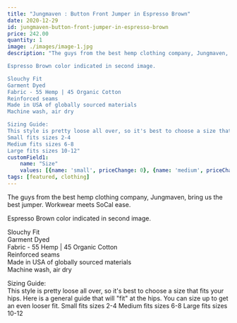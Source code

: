 ```yaml
---
title: "Jungmaven : Button Front Jumper in Espresso Brown"
date: 2020-12-29
id: jungmaven-button-front-jumper-in-espresso-brown
price: 242.00
quantity: 1
image: ./images/image-1.jpg
description: "The guys from the best hemp clothing company, Jungmaven, bring us the best jumper. Workwear meets SoCal ease. 

Espresso Brown color indicated in second image.

Slouchy Fit
Garment Dyed
Fabric - 55 Hemp | 45 Organic Cotton
Reinforced seams
Made in USA of globally sourced materials
Machine wash, air dry

Sizing Guide:
This style is pretty loose all over, so it's best to choose a size that fits your hips. Here is a general guide that will \"fit\" at the hips. You can size up to get an even looser fit.
Small fits sizes 2-4
Medium fits sizes 6-8
Large fits sizes 10-12"
customField1:
    name: "Size"
    values: [{name: 'small', priceChange: 0}, {name: 'medium', priceChange: 0}, {name: 'large', priceChange: 0}]
tags: [featured, clothing]
---
```


The guys from the best hemp clothing company, Jungmaven, bring us the best jumper. Workwear meets SoCal ease. 

Espresso Brown color indicated in second image.

Slouchy Fit  
Garment Dyed  
Fabric - 55 Hemp | 45 Organic Cotton  
Reinforced seams  
Made in USA of globally sourced materials  
Machine wash, air dry

Sizing Guide:  
This style is pretty loose all over,  so it's best to choose a size that fits your hips. Here is a general guide that will "fit" at the hips. You can size up to get an even looser fit.
Small fits sizes 2-4
Medium fits sizes 6-8
Large fits sizes 10-12